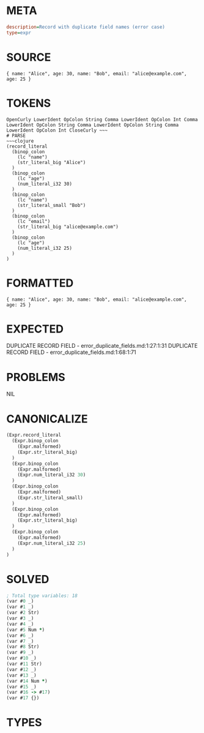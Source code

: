 # META
~~~ini
description=Record with duplicate field names (error case)
type=expr
~~~
# SOURCE
~~~roc
{ name: "Alice", age: 30, name: "Bob", email: "alice@example.com", age: 25 }
~~~
# TOKENS
~~~text
OpenCurly LowerIdent OpColon String Comma LowerIdent OpColon Int Comma LowerIdent OpColon String Comma LowerIdent OpColon String Comma LowerIdent OpColon Int CloseCurly ~~~
# PARSE
~~~clojure
(record_literal
  (binop_colon
    (lc "name")
    (str_literal_big "Alice")
  )
  (binop_colon
    (lc "age")
    (num_literal_i32 30)
  )
  (binop_colon
    (lc "name")
    (str_literal_small "Bob")
  )
  (binop_colon
    (lc "email")
    (str_literal_big "alice@example.com")
  )
  (binop_colon
    (lc "age")
    (num_literal_i32 25)
  )
)
~~~
# FORMATTED
~~~roc
{ name: "Alice", age: 30, name: "Bob", email: "alice@example.com", age: 25 }
~~~
# EXPECTED
DUPLICATE RECORD FIELD - error_duplicate_fields.md:1:27:1:31
DUPLICATE RECORD FIELD - error_duplicate_fields.md:1:68:1:71
# PROBLEMS
NIL
# CANONICALIZE
~~~clojure
(Expr.record_literal
  (Expr.binop_colon
    (Expr.malformed)
    (Expr.str_literal_big)
  )
  (Expr.binop_colon
    (Expr.malformed)
    (Expr.num_literal_i32 30)
  )
  (Expr.binop_colon
    (Expr.malformed)
    (Expr.str_literal_small)
  )
  (Expr.binop_colon
    (Expr.malformed)
    (Expr.str_literal_big)
  )
  (Expr.binop_colon
    (Expr.malformed)
    (Expr.num_literal_i32 25)
  )
)
~~~
# SOLVED
~~~clojure
; Total type variables: 18
(var #0 _)
(var #1 _)
(var #2 Str)
(var #3 _)
(var #4 _)
(var #5 Num *)
(var #6 _)
(var #7 _)
(var #8 Str)
(var #9 _)
(var #10 _)
(var #11 Str)
(var #12 _)
(var #13 _)
(var #14 Num *)
(var #15 _)
(var #16 -> #17)
(var #17 {})
~~~
# TYPES
~~~roc
~~~
